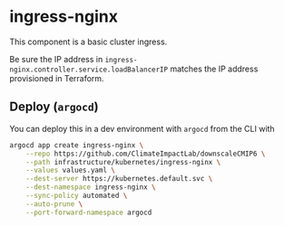 # ingress-nginx
This component is a basic cluster ingress.

Be sure the IP address in `ingress-nginx.controller.service.loadBalancerIP` matches the IP address provisioned in Terraform.

## Deploy (`argocd`)

You can deploy this in a dev environment with `argocd` from the CLI with

```bash
argocd app create ingress-nginx \
    --repo https://github.com/ClimateImpactLab/downscaleCMIP6 \
    --path infrastructure/kubernetes/ingress-nginx \
    --values values.yaml \
    --dest-server https://kubernetes.default.svc \
    --dest-namespace ingress-nginx \
    --sync-policy automated \
    --auto-prune \
    --port-forward-namespace argocd
```
